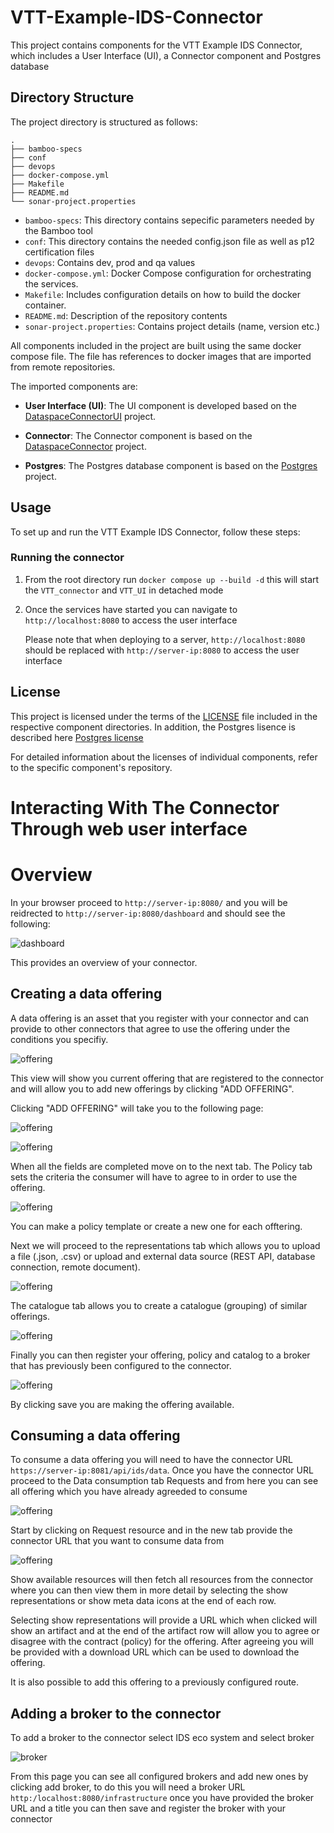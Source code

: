 # VTT-Example-IDS-Connector

This project contains components for the VTT Example IDS Connector, which includes a User Interface (UI), a Connector component and Postgres database

## Directory Structure

The project directory is structured as follows:

```
.
├── bamboo-specs
├── conf
├── devops
├── docker-compose.yml
├── Makefile
├── README.md
└── sonar-project.properties
```

- `bamboo-specs`: This directory contains sepecific parameters needed by the Bamboo tool
- `conf`: This directory contains the needed config.json file as well as p12 certification files
- `devops`: Contains dev, prod and qa values
- `docker-compose.yml`: Docker Compose configuration for orchestrating the services.
- `Makefile`: Includes configuration details on how to build the docker container.
- `README.md`: Description of the repository contents
- `sonar-project.properties`: Contains project details (name, version etc.)

All components included in the project are built using the same docker compose file. The file has references to docker images that are imported from remote repositories. 

The imported components are: 

- **User Interface (UI)**: The UI component is developed based on the [DataspaceConnectorUI](https://github.com/International-Data-Spaces-Association/DataspaceConnectorUI) project.

- **Connector**: The Connector component is based on the [DataspaceConnector](https://github.com/International-Data-Spaces-Association/DataspaceConnector) project.
  
- **Postgres**: The Postgres database component is based on the [Postgres](https://github.com/postgres/postgres) project.


## Usage

To set up and run the VTT Example IDS Connector, follow these steps:

### Running the connector 

1. From the root directory run `docker compose up --build -d` this will start the `VTT_connector` and `VTT_UI` in detached mode	

2. Once the services have started you can navigate to `http://localhost:8080` to access the user interface

   Please note that when deploying to a server, `http://localhost:8080` should be replaced with `http://server-ip:8080` to access the user interface


## License

This project is licensed under the terms of the [LICENSE](LICENSE) file included in the respective component directories. In addition, the Postgres lisence is described here [Postgres license](https://opensource.org/license/postgresql/) 

For detailed information about the licenses of individual components, refer to the specific component's repository.

# Interacting With The Connector Through web user interface

# Overview

In your browser proceed to `http://server-ip:8080/` and you will be reidrected to `http://server-ip:8080/dashboard` and should see the following:

![dashboard](../assets/ui-dashboard.png)

This provides an overview of your connector.


## Creating a data offering

A data offering is an asset that you register with your connector and can provide to other connectors that agree to use the offering under the conditions you specifiy.

![offering](../assets/data-offering-1.png)

This view will show you current offering that are registered to the connector and will allow you to add new offerings by clicking "ADD OFFERING". 

Clicking "ADD OFFERING" will take you to the following page:

![offering](../assets/data-offering-2.png)

![offering](../assets/data-offering-3.png)

When all the fields are completed move on to the next tab. The Policy tab sets the criteria the consumer will have to agree to in order to use the offering.

![offering](../assets/data-offering-4.png)

You can make a policy template or create a new one for each offtering.

Next we will proceed to the representations tab which allows you to upload a file (.json, .csv) or upload and external data source (REST API, database connection, remote document).

![offering](../assets/data-offering-5.png)

The catalogue tab allows you to create a catalogue (grouping) of similar offerings.

![offering](../assets/data-offering-6.png)

Finally you can then register your offering, policy and catalog to a broker that has previously been configured to the connector.

![offering](../assets/data-offering-7.png)

By clicking save you are making the offering available.

## Consuming a data offering

To consume a data offering you will need to have the connector URL `https://server-ip:8081/api/ids/data`. Once you have the connector URL proceed to the Data consumption tab Requests and from here you can see all offering which you have already agreeded to consume

![offering](../assets/data-consumption-1.png)

Start by clicking on Request resource and in the new tab provide the connector URL that you want to consume data from 

![offering](../assets/data-consumption-2.png)

Show available resources will then fetch all resources from the connector where you can then view them in more detail by selecting the show representations or show meta data icons at the end of each row.

Selecting show representations will provide a URL which when clicked will show an artifact and at the end of the artifact row will allow you to agree or disagree with the contract (policy) for the offering. After agreeing you will be provided with a download URL which can be used to download the offering. 

It is also possible to add this offering to a previously configured route.

## Adding a broker to the connector

To add a broker to the connector select IDS eco system and select broker

![broker](../assets/adding-broker-1.png)

From this page you can see all configured brokers and add new ones by clicking add broker, to do this you will need a broker URL `http:/localhost:8080/infrastructure` once you have provided the broker URL and a title you can then save and register the broker with your connector


